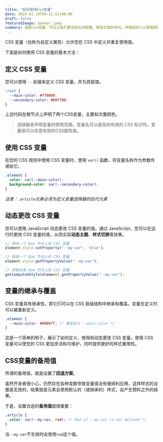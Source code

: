 ```yaml
---
title: "如何使用Css变量"
date: 2024-01-10T09:21:51+08:00
draft: false
featuredImage: banner.jpeg
summary: 借助css变量，可以让我们更佳轻松地配置、修改页面的样式。早期组织css需借助预编译语言如less、sass等，而如今css变量则赋予了css原生的能力，本文介绍如何使用css变量.
---
```


CSS 变量（也称为自定义属性）允许您在 CSS 中定义并重复使用值。

下面是如何使用 CSS 变量的基本方法：

## 定义 CSS 变量
您可以使用 `--` 前缀来定义 CSS 变量，并为其赋值。

```css
:root {
  --main-color: #ff0000;
  --secondary-color: #00ff00;
}
```
上述代码在根节点上声明了两个CSS变量，主要和次要颜色。

>选择器来声明变量的使用范围。变量名可以是任何有效的 CSS 标识符。变量值可以任意有效的CSS属性值。
## 使用 CSS 变量
在您的 CSS 规则中使用 CSS 变量时，使用 `var()` 函数，将变量名称作为参数传递给它。

```css
.element {
  color: var(--main-color);
  background-color: var(--secondary-color);
}
```
*注意：`.article`元素必须为定义变量选择器的后代元素*
## 动态更改 CSS 变量
您可以使用 JavaScript 动态更改 CSS 变量的值。通过 JavaScript，您可以在运行时更改 CSS 变量的值，从而实现**动态主题**、**样式切换**等效果。

```javascript
// 修改一个 Dom 节点上的 CSS 变量
element.style.setProperty("--my-var", 'blue');

// 获取一个 Dom 节点上的 CSS 变量
element.style.getPropertyValue("--my-var");

// 获取任意 Dom 节点上的 CSS 变量
getComputedStyle(element).getPropertyValue("--my-var");

```

## 变量的继承与覆盖
CSS 变量具有继承性，即它们可以在 CSS 层级结构中继承和覆盖。变量在定义时可以被重新定义。

```css
.element {
  --main-color: #0000ff; /* 重新定义 --main-color */
}
```
这是一个简单的例子，展示了如何定义、使用和动态更改 CSS 变量。使用 CSS 变量可以使您的 CSS 更加灵活和可维护，同时提供更好的样式重用性。

## CSS变量的备用值

所谓的备用值，就是设置了**回退方案**。

虽然开发者很小心，仍然存在各种变数导致变量值没有被顺利应用，这样样式的设置是无效的，结果就是元素会使用默认的（或继承的）样式，会产生预料之外的结果。

于是，设置合适的**备用值**就很重要：

```css
.article {
  color: var(--my-var, red); /* Red if --my-var is not defined */
}
```
当`--my-var`不生效时会使用`red`这个值。



